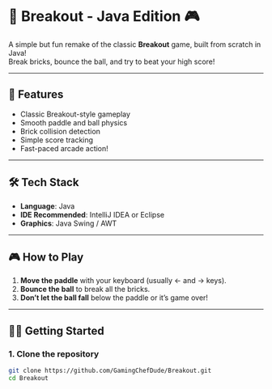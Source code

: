 # 🧱 Breakout - Java Edition 🎮

A simple but fun remake of the classic **Breakout** game, built from scratch in Java!  
Break bricks, bounce the ball, and try to beat your high score!

---

## 🚀 Features

- Classic Breakout-style gameplay
- Smooth paddle and ball physics
- Brick collision detection
- Simple score tracking
- Fast-paced arcade action!

---

## 🛠️ Tech Stack

- **Language**: Java
- **IDE Recommended**: IntelliJ IDEA or Eclipse
- **Graphics**: Java Swing / AWT

---

## 🎮 How to Play

1. **Move the paddle** with your keyboard (usually ← and → keys).
2. **Bounce the ball** to break all the bricks.
3. **Don’t let the ball fall** below the paddle or it’s game over!

---

## 🧑‍💻 Getting Started

### 1. Clone the repository

```bash
git clone https://github.com/GamingChefDude/Breakout.git
cd Breakout
